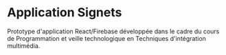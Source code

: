 # Application Signets

Prototype d'application React/Firebase développée dans le cadre du cours de Programmation et veille technologique en Techniques d'intégration multimédia.